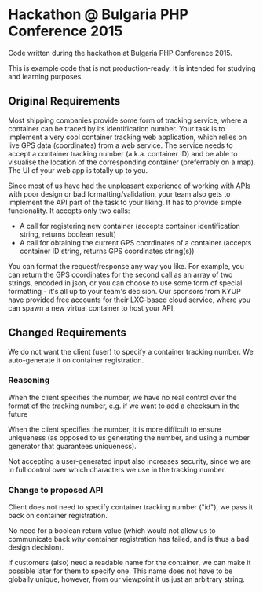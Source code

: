 # Hackathon @ Bulgaria PHP Conference 2015

Code written during the hackathon at Bulgaria PHP Conference 2015.

This is example code that is not production-ready. It is intended for studying and learning purposes.

## Original Requirements

Most shipping companies provide some form of tracking service, where a container can be traced by its identification number. Your task is to implement a very cool container tracking web application, which relies on live GPS data (coordinates) from a web service. The service needs to accept a container tracking number (a.k.a. container ID) and be able to visualise the location of the corresponding container (preferrably on a map). The UI of your web app is totally up to you.

Since most of us have had the unpleasant experience of working with APIs with poor design or bad formatting/validation, your team also gets to implement the API part of the task to your liking. It has to provide simple funcionality. It accepts only two calls:

* A call for registering new container (accepts container identification string, returns boolean result)
* A call for obtaining the current GPS coordinates of a container (accepts container ID string, returns GPS coordinates string(s))

You can format the request/response any way you like. For example, you can return the GPS coordinates for the second call as an array of two strings, encoded in json, or you can choose to use some form of special formatting - it's all up to your team's decision. Our sponsors from KYUP have provided free accounts for their LXC-based cloud service, where you can spawn a new virtual container to host your API.

## Changed Requirements

We do not want the client (user) to specify a container tracking number. We auto-generate it on container registration.

### Reasoning

When the client specifies the number, we have no real control over the format of the tracking number,
e.g. if we want to add a checksum in the future

When the client specifies the number, it is more difficult to ensure uniqueness (as opposed to us generating the number,
and using a number generator that guarantees uniqueness).

Not accepting a user-generated input also increases security, since we are in full control over which characters
we use in the tracking number.

### Change to proposed API

Client does not need to specify container tracking number ("id"), we pass it back on container registration.

No need for a boolean return value (which would not allow us to communicate back *why* container registration has
failed, and is thus a bad design decision).

If customers (also) need a readable name for the container, we can make it possible later for them to specify one.
This name does not have to be globally unique, however, from our viewpoint it us just an arbitrary string.


